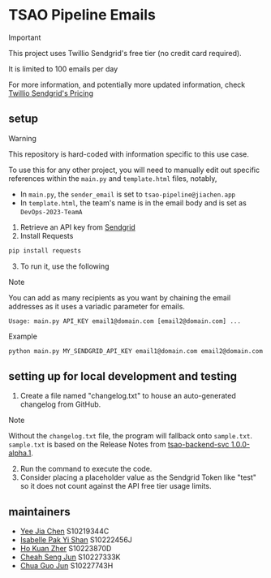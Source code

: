 # TSAO Pipeline Emails

> [!Important]
> This project uses Twillio Sendgrid's free tier (no credit card required).
> 
> It is limited to 100 emails per day
>
> For more information, and potentially more updated information, check [Twillio Sendgrid's Pricing](https://sendgrid.com/en-us/pricing)

## setup
> [!Warning]
> This repository is hard-coded with information specific to this use case.
>
> To use this for any other project, you will need to manually edit out specific references within the `main.py` and `template.html` files, notably,
> - In `main.py`, the `sender_email` is set to `tsao-pipeline@jiachen.app`
> - In `template.html`, the team's name is in the email body and is set as `DevOps-2023-TeamA`
1. Retrieve an API key from [Sendgrid](https://docs.sendgrid.com/api-reference/api-keys/create-api-keys)
2. Install Requests
```bash
pip install requests
```
3. To run it, use the following
> [!Note]
> You can add as many recipients as you want by chaining the email addresses as it uses a variadic parameter for emails.
```
Usage: main.py API_KEY email1@domain.com [email2@domain.com] ...
```
Example
```bash
python main.py MY_SENDGRID_API_KEY email1@domain.com email2@domain.com email3@domain.com email4@domain.com
```

## setting up for local development and testing
1. Create a file named "changelog.txt" to house an auto-generated changelog from GitHub.
> [!Note]
> Without the `changelog.txt` file, the program will fallback onto `sample.txt`. `sample.txt` is based on the Release Notes from
> [tsao-backend-svc 1.0.0-alpha.1](https://github.com/DevOps-2023-TeamA/tsao-backend-svc/releases/tag/1.0.0-alpha.1).

2. Run the command to execute the code.
3. Consider placing a placeholder value as the Sendgrid Token like "test" so it does not count against the API free tier usage limits.

## maintainers
- [Yee Jia Chen](https://github.com/jiachenyee) S10219344C
- [Isabelle Pak Yi Shan](https://github.com/isabellepakyishan) S10222456J
- [Ho Kuan Zher](https://github.com/Kuan-Zher) S10223870D
- [Cheah Seng Jun](https://github.com/DanielCheahSJ) S10227333K
- [Chua Guo Jun](https://github.com/GuojunLoser) S10227743H
